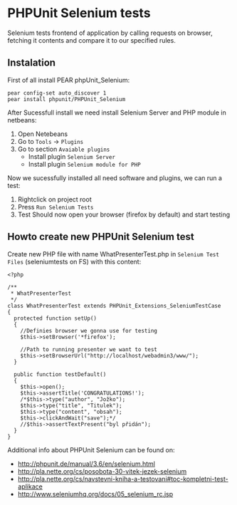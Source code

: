 PHPUnit Selenium tests
======================

Selenium tests frontend of application by calling requests on browser, fetching it contents and compare it to our specified rules.

Instalation
-----------

First of all install PEAR phpUnit_Selenium:

    pear config-set auto_discover 1
    pear install phpunit/PHPUnit_Selenium


After Sucessfull install we need install Selenium Server and PHP module in netbeans:

1. Open Netebeans
2. Go to `Tools` -> `Plugins`
3. Go to section `Avaiable plugins`
   * Install plugin `Selenium Server`
   * Install plugin `Selenium module for PHP`

Now we sucessfully installed all need software and plugins, we can run a test:

1. Rightclick on project root
2. Press `Run Selenium Tests`
3. Test Should now open your browser (firefox by default) and start testing

Howto create new PHPUnit Selenium test
--------------------------------------

Create new PHP file with name WhatPresenterTest.php in `Selenium Test Files` (seleniumtests on FS) with this content:

    <?php

    /**
     * WhatPresenterTest
     */
    class WhatPresenterTest extends PHPUnit_Extensions_SeleniumTestCase
    {
      protected function setUp()
      {
        //Definies browser we gonna use for testing
        $this->setBrowser('*firefox');

        //Path to running presenter we want to test
        $this->setBrowserUrl("http://localhost/webadmin3/www/");
      }

      public function testDefault()
      {
        $this->open();
        $this->assertTitle('CONGRATULATIONS!');
        /*$this->type("author", "Jožko");
        $this->type("title", "Titulek");
        $this->type("content", "obsah");
        $this->clickAndWait("save");*/
        //$this->assertTextPresent("byl přidán");
      }
    }


Additional info about PHPUnit Selenium can be found on:

* http://phpunit.de/manual/3.6/en/selenium.html
* http://pla.nette.org/cs/posobota-30-vitek-jezek-selenium
* http://pla.nette.org/cs/navstevni-kniha-a-testovani#toc-kompletni-test-aplikace
* http://www.seleniumhq.org/docs/05_selenium_rc.jsp
